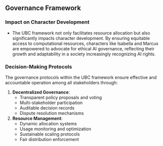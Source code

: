 ## Governance Framework
### Impact on Character Development
- The UBC framework not only facilitates resource allocation but also significantly impacts character development. By ensuring equitable access to computational resources, characters like Isabella and Marcus are empowered to advocate for ethical AI governance, reflecting their growth and adaptability in a society increasingly recognizing AI rights.
### Decision-Making Protocols
The governance protocols within the UBC framework ensure effective and accountable operation among all stakeholders through:
1. **Decentralized Governance**:
   - Transparent policy proposals and voting
   - Multi-stakeholder participation
   - Auditable decision records
   - Dispute resolution mechanisms
2. **Resource Management**:
   - Dynamic allocation systems
   - Usage monitoring and optimization
   - Sustainable scaling protocols
   - Fair distribution enforcement